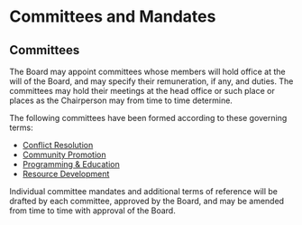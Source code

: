 # Committees and Mandates

## Committees

The Board may appoint committees whose members will hold office at the will of the Board, and may specify their remuneration, if any, and duties. The committees may hold their meetings at the head office or such place or places as the Chairperson may from time to time determine.

The following committees have been formed according to these governing terms:

* [Conflict Resolution](/committees/conflict-resolution.md)
* [Community Promotion](/committees/community-care.md)
* [Programming & Education](/committees/programming-and-education.md)
* [Resource Development](/committees/resource-development.md)

Individual committee mandates and additional terms of reference will be drafted by each committee, approved by the Board, and may be amended from time to time with approval of the Board.
